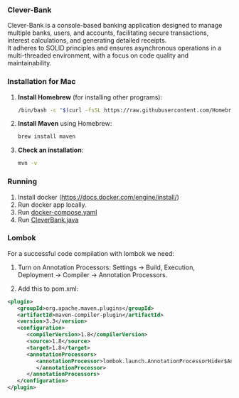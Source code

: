 ### Clever-Bank
Clever-Bank is a console-based banking application designed to manage multiple banks, users, and accounts, facilitating secure transactions, interest calculations, and generating detailed receipts.   
It adheres to SOLID principles and ensures asynchronous operations in a multi-threaded environment, with a focus on code quality and maintainability.

### Installation for Mac
1. **Install Homebrew** (for installing other programs):
   ```bash
   /bin/bash -c "$(curl -fsSL https://raw.githubusercontent.com/Homebrew/install/HEAD/install.sh)"
   ```
2. **Install Maven** using Homebrew:
   ```bash
   brew install maven
   ```
3. **Check an installation**:
   ```bash
   mvn -v
   ```


### Running
1. Install docker (https://docs.docker.com/engine/install/)
2. Run docker app locally.
2. Run [docker-compose.yaml](docker%2Fdocker-compose.yaml)
3. Run [CleverBank.java](src%2Fmain%2Fjava%2Fcom%2Fgithub%2Fkaydunov%2FCleverBank.java)

### Lombok
For a successful code compilation with lombok we need:
1. Turn on Annotation Processors:
Settings -> Build, Execution, Deployment -> Compiler -> Annotation Processors.

2. Add this to pom.xml:
```xml
<plugin>
   <groupId>org.apache.maven.plugins</groupId>
   <artifactId>maven-compiler-plugin</artifactId>
   <version>3.3</version>
   <configuration>
      <compilerVersion>1.8</compilerVersion>
      <source>1.8</source>
      <target>1.8</target>
      <annotationProcessors>
         <annotationProcessor>lombok.launch.AnnotationProcessorHider$AnnotationProcessor
         </annotationProcessor>
      </annotationProcessors>
   </configuration>
</plugin>
```



